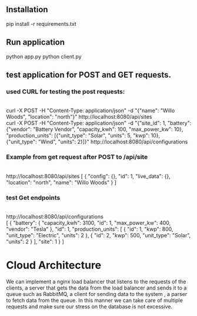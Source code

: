 ## Installation
pip install -r requirements.txt

## Run application
python app.py
python client.py

## test application for POST and GET requests.
### used CURL for testing the post requests:
<br>curl -X POST -H "Content-Type: application/json" -d "{\"name\": \"Willo Woods\", \"location\": \"north\"}" http://localhost:8080/api/sites
<br>curl -X POST -H "Content-Type: application/json" -d "{\"site_id\": 1, \"battery\": {\"vendor\": \"Battery Vendor\", \"capacity_kwh\": 100, \"max_power_kw\": 10}, \"production_units\": [{\"unit_type\": \"Solar\", \"units\": 5, \"kwp\": 10}, {\"unit_type\": \"Wind\", \"units\": 2}]}" http://localhost:8080/api/configurations


### Example from get request after POST to /api/site
<br>http://localhost:8080/api/sites
[
  {
    "config": {},
    "id": 1,
    "live_data": {},
    "location": "north",
    "name": "Willo Woods"
  }
]


### test Get endpoints
<br>http://localhost:8080/api/configurations
<br> [
  {
    "battery": {
      "capacity_kwh": 3100,
      "id": 1,
      "max_power_kw": 400,
      "vendor": "Tesla"
    },
    "id": 1,
    "production_units": [
      {
        "id": 1,
        "kwp": 800,
        "unit_type": "Electric",
        "units": 2
      },
      {
        "id": 2,
        "kwp": 500,
        "unit_type": "Solar",
        "units": 2
      }
    ],
    "site": 1
  }
]

# Cloud Architecture
We can implement a nginx load balancer that listens to the requests of the clients, a server that gets the data from the load balancer and sends it to a queue such as RabbitMQ,
a client for sending data to the system , a parser to fetch data from the queue. In this manner we can take care of 
multiple requests and make sure our stress on the database is not excessive.

